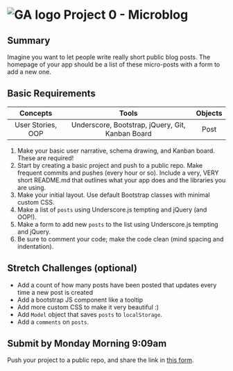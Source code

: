 # ![GA logo](https://ga-dash.s3.amazonaws.com/production/assets/logo-9f88ae6c9c3871690e33280fcf557f33.png) Project 0 - Microblog

## Summary

Imagine you want to let people write really short public blog posts. The homepage of your app should be a list of these micro-posts with a form to add a new one.

## Basic Requirements

| Concepts | Tools | Objects |
| :------: | :---: | :-----: |
| User Stories, OOP | Underscore, Bootstrap, jQuery, Git, Kanban Board | Post |

1. Make your basic user narrative, schema drawing, and Kanban board. These are required!
2. Start by creating a basic project and push to a public repo. Make frequent commits and pushes (every hour or so). Include a very, VERY short README.md that outlines what your app does and the libraries you are using.
3. Make your initial layout. Use default Bootstrap classes with minimal custom CSS.
4. Make a list of `posts` using Underscore.js tempting and jQuery (and OOP!).
5. Make a form to add new `posts` to the list using Underscore.js tempting and jQuery.
6. Be sure to comment your code; make the code clean (mind spacing and indentation).

## Stretch Challenges (optional)

* Add a count of how many posts have been posted that updates every time a new post is created
* Add a bootstrap JS component like a tooltip
* Add more custom CSS to make it very beautiful :)
* Add `Model` object that saves `posts` to `localStorage`.
* Add a `comments` on `posts`.

## Submit by Monday Morning 9:09am

Push your project to a public repo, and share the link in [this form](https://docs.google.com/a/generalassemb.ly/forms/d/14rNXnDaq5X5Rvda-1BRZCl9YmkOoZzf7oxGBEZG_YJE/viewform).
